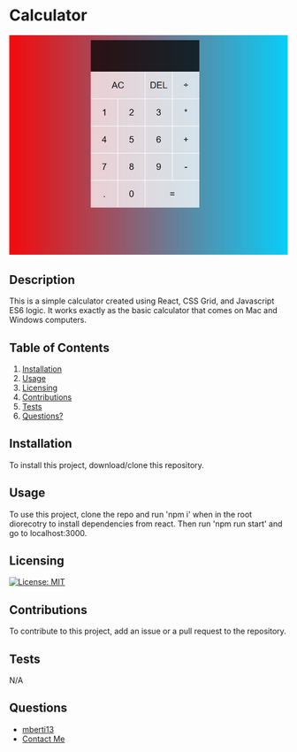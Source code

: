 
# Calculator

![Screenshot of Calculator](./public/images/Screenshot%202022-09-11%20214952.jpg)
## Description
This is a simple calculator created using React, CSS Grid, and Javascript ES6 logic. It works exactly as the basic calculator that comes on Mac and Windows computers. 

## Table of Contents
1. [Installation](#Installation)
2. [Usage](#Usage)
3. [Licensing](#Licensing)
4. [Contributions](#Contributions)
5. [Tests](#Tests)
6. [Questions?](#Questions)
    
## Installation
To install this project, download/clone this repository.
## Usage
To use this project, clone the repo and run 'npm i' when in the root diorecotry to install dependencies from react. Then run 'npm run start' and go to localhost:3000.
## Licensing
[![License: MIT](https://img.shields.io/badge/License-MIT-yellow.svg)](https://opensource.org/licenses/MIT)
## Contributions
To contribute to this project, add an issue or a pull request to the repository.
## Tests
N/A
## Questions
- [mberti13](https://github.com/mberti13)
- [Contact Me](mailto:matt.berti13@gmail.com)
